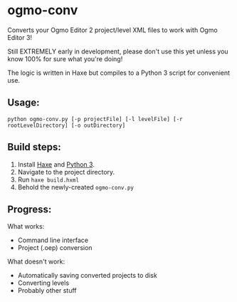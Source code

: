 # ogmo-conv
Converts your Ogmo Editor 2 project/level XML files to work with Ogmo Editor 3!

Still EXTREMELY early in development, please don't use this yet unless you know 100% for sure what you're doing!

The logic is written in Haxe but compiles to a Python 3 script for convenient use.

## Usage:

`python ogmo-conv.py [-p projectFile] [-l levelFile] [-r rootLevelDirectory] [-o outDirectory]`

## Build steps:
1. Install [Haxe](https://haxe.org/) and [Python 3](https://www.python.org/downloads/).
2. Navigate to the project directory.
3. Run `haxe build.hxml`
4. Behold the newly-created `ogmo-conv.py`

## Progress:

What works:
* Command line interface
* Project (.oep) conversion

What doesn't work:
* Automatically saving converted projects to disk
* Converting levels
* Probably other stuff
